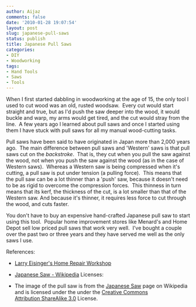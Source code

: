 ```yaml
---
author: Aijaz
comments: false
date: '2010-01-28 19:07:54'
layout: post
slug: japanese-pull-saws
status: publish
title: Japanese Pull Saws
categories:
- DIY
- Woodworking
tags:
- Hand Tools
- Saws
- Tools
---
```


When I first started dabbling in woodworking at the age of 15, the only tool I
used to cut wood was an old, rusted woodsaw.  Every cut would start straight
and true, but as I'd push the saw deeper into the wood, it would buckle and
warp, my arms would get tired, and the cut would stray from the line.  A few
years ago I learned about pull saws and once I started using them I have stuck
with pull saws for all my manual wood-cutting tasks.
<!--more-->

Pull saws have been said to have originated in Japan more than 2,000 years
ago.  The main difference between pull saws and 'Western' saws is that pull
saws cut on the _backstroke_.  That is, they cut when you pull the saw against
the wood, not when you push the saw against the wood (as in the case of
Western saws).  Whereas a Western saw is being compressed when it's cutting, a
pull saw is put under tension (a pulling force).  This means that the pull saw
can be a lot thinner than a 'push' saw, because it doesn't need to be as rigid
to overcome the compression forces.  This thinness in turn means that its
kerf, the thickness of the cut, is a lot smaller than that of the Western saw.
And because it's thinner, it requires less force to cut through the wood, and
cuts faster.

<!-- ai c /wp/pullsaw.jpg /wp/pullsaw-620x232.jpg 620 232 A Japanese Pull Saw --> 

You don't have to buy an expensive hand-crafted Japanese pull saw to start
using this tool.  Popular home improvement stores like Menard's and Home Depot
sell low priced pull saws that work very well.  I've bought a couple over the
past two or three years and they have served me well as the only saws I use.

References:

  * [Larry Eisinger's Home Repair Workshop](http://www.homerepairworkshop.com/?welcome/index/hand-tools/vaughan-saw-guide-for-pull-saw-cuts/07-37)
  * [Japanese Saw - Wikipedia](http://en.wikipedia.org/wiki/Japanese_saw)
Licenses:

  * The image of the pull saw is from the [Japanese Saw](http://en.wikipedia.org/wiki/Japanese_saw) page on Wikipedia and is licensed under the under the [Creative Commons](http://en.wikipedia.org/wiki/Creative_Commons) [Attribution ShareAlike 3.0](http://creativecommons.org/licenses/by-sa/3.0/) License.
